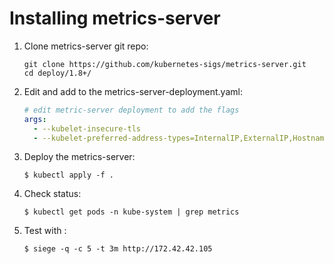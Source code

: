 # Installing metrics-server


1. Clone metrics-server git repo:
    ```
    git clone https://github.com/kubernetes-sigs/metrics-server.git
    cd deploy/1.8+/
    ```

2. Edit and add to the metrics-server-deployment.yaml:
    ```yaml
    # edit metric-server deployment to add the flags
    args:
      - --kubelet-insecure-tls
      - --kubelet-preferred-address-types=InternalIP,ExternalIP,Hostname
    ```

3. Deploy the metrics-server:
    ```
    $ kubectl apply -f .
    ```


4. Check status:
    ```
    $ kubectl get pods -n kube-system | grep metrics
    ```


5. Test with :
    ```
    $ siege -q -c 5 -t 3m http://172.42.42.105
    ```


